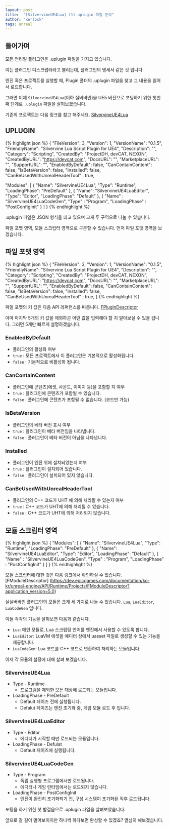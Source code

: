 ```yaml
---
layout: post
title:  "[SilvervineUE4Lua] (1) uplugin 파일 분석"
author: "xerlock"
tags: unreal
---
```


## 들어가며
모든 언리얼 플러그인은 .uplugin 파일을 가지고 있습니다.

이는 플러그인 디스크럽터라고 불리는데, 플러그인의 명세서 같은 것 입니다.

엔진 혹은 프로젝트를 실행할 때, Plugin 폴더의 .uplugin 파일을 찾고 그 내용을 읽어서 로드합니다.

그러면 이제 `SilvervineUE4Lua`(이하 실버바인)을 UE5 버전으로 포팅하기 위한 첫번째 단계로 `.uplugin` 파일을 살펴보겠습니다.

기존의 프로젝트는 다음 링크를 참고 해주세요.
[SilvervineUE4Lua](https://github.com/devcat-studio/SilvervineUE4Lua)

## UPLUGIN
{% highlight json %}
{
  "FileVersion": 3,
  "Version": 1,
  "VersionName": "0.1.5",
  "FriendlyName": "Silvervine Lua Script Plugin for UE4",
  "Description": "",
  "Category": "Scripting",
  "CreatedBy": "ProjectDH, devCAT, NEXON",
  "CreatedByURL": "https://devcat.com",
  "DocsURL": "",
  "MarketplaceURL": "",
  "SupportURL": "",
  "EnabledByDefault": false,
  "CanContainContent": false,
  "IsBetaVersion": false,
  "Installed": false,
  "CanBeUsedWithUnrealHeaderTool" : true,

  "Modules": [
    {
      "Name": "SilvervineUE4Lua",
      "Type": "Runtime",
      "LoadingPhase": "PreDefault"
    },
    {
      "Name": "SilvervineUE4LuaEditor",
      "Type": "Editor",
      "LoadingPhase": "Default"
    },
    {
      "Name" : "SilvervineUE4LuaCodeGen",
      "Type" : "Program",
      "LoadingPhase" : "PostConfigInit"
    }
  ]
}
{% endhighlight %}

.uplugin 파일은 JSON 형식을 띄고 있으며 크게 두 구역으로 나눌 수 있습니다.

파일 포맷 영역, 모듈 스크립터 영역으로 구분할 수 있습니다.
먼저 파일 포맷 영역을 보겠습니다.

## 파일 포맷 영역

{% highlight json %}
{
  "FileVersion": 3,
  "Version": 1,
  "VersionName": "0.1.5",
  "FriendlyName": "Silvervine Lua Script Plugin for UE4",
  "Description": "",
  "Category": "Scripting",
  "CreatedBy": "ProjectDH, devCAT, NEXON",
  "CreatedByURL": "https://devcat.com",
  "DocsURL": "",
  "MarketplaceURL": "",
  "SupportURL": "",
  "EnabledByDefault": false,
  "CanContainContent": false,
  "IsBetaVersion": false,
  "Installed": false,
  "CanBeUsedWithUnrealHeaderTool" : true,
}
{% endhighlight %}

파일 포맷의 키 값은 다음 API 레퍼런스를 따릅니다.
[FPluginDescriptor](https://dev.epicgames.com/documentation/ko-kr/unreal-engine/API/Runtime/Projects/FPluginDescriptor?application_version=5.0)

아마 마지막 5개의 키 값을 제외하곤 어떤 값을 입력해야 할 지 알아보실 수 있을 겁니다. 그러면 5개만 빠르게 설명하겠습니다.

### EnabledByDefault

- 플러그인의 활성화 여부
- `true` : 모든 프로젝트에서 이 플러그인은 기본적으로 활성화됩니다.
- `false` : 기본적으로 비활성화 됩니다.

### CanContainContent

- 플러그인에 콘텐츠(에셋, 사운드, 이미지 등)을 포함할 지 여부
- `true` : 플러그인에 콘텐츠가 포함될 수 있습니다.
- `false` : 플러그인에 콘텐츠가 포함될 수 없습니다. (코드만 가능)

### IsBetaVersion

- 플러그인의 베타 버전 표시 여부
- `true` : 플러그인이 베타 버전임을 나타냅니다.
- `false` : 플러그인이 베타 버전이 아님을 나타냅니다.

### Installed

- 플러그인이 엔진 위에 설치되었는지 여부
- `true` : 플러그인이 설치되어 있습니다.
- `false` : 플러그인이 설치되어 있지 않습니다.

### CanBeUsedWithUnrealHeaderTool

- 플러그인의 C++ 코드가 UHT 에 의해 처리될 수 있는지 여부
- `true` : C++ 코드가 UHT에 의해 처리될 수 있습니다.
- `false` : C++ 코드가 UHT에 의해 처리되지 않습니다.

## 모듈 스크립터 영역

{% highlight json %}
{
"Modules": [
    {
      "Name": "SilvervineUE4Lua",
      "Type": "Runtime",
      "LoadingPhase": "PreDefault"
    },
    {
      "Name": "SilvervineUE4LuaEditor",
      "Type": "Editor",
      "LoadingPhase": "Default"
    },
    {
      "Name" : "SilvervineUE4LuaCodeGen",
      "Type" : "Program",
      "LoadingPhase" : "PostConfigInit"
    }
  ]
}
{% endhighlight %}

모듈 스크립터에 대한 것은 다음 링크에서 확인하실 수 있습니다. [FModuleDescriptor] (https://dev.epicgames.com/documentation/ko-kr/unreal-engine/API/Runtime/Projects/FModuleDescriptor?application_version=5.0)

실실버바인 플러그인의 모듈은 크게 세 가지로 나눌 수 있습니다. `Lua`, `LuaEditor`, `LuaCodeGen` 입니다.

이들 각각의 기능을 살펴보면 다음과 같습니다.

- `Lua`: 메인 모듈로, Lua 스크립팅 언어를 엔진에서 사용할 수 있도록 합니다.
- `LuaEditor`: LuaVM 에셋을 에디터 상에서 uasset 파일로 생성할 수 있는 기능을 제공합니다.
- `LuaCodeGen`: Lua 코드를 C++ 코드로 변환하여 처리하는 모듈입니다.

이제 각 모듈의 설정에 대해 살펴 보겠습니다.

### SilvervineUE4Lua

- Type - Runtime
    - 프로그램을 제외한 모든 대상에 로드되는 모듈입니다.
- LoadingPhase - PreDefault
    - Default 페이즈 전에 실행됩니다.
    - Defalut 페이즈는 엔진 초기화 중, 게임 모듈 로드 후 입니다.

### SilvervineUE4LuaEditor

- Type - Editor
    - 에디터가 시작할 때만 로드되는 모듈입니다.
- LoadingPhase - Defulat
    - Default 페이즈에 실행됩니다.

### SilvervineUE4LuaCodeGen

- Type - Program
    - 독립 실행형 프로그램에서만 로드됩니다.
    - 에디터나 게임 런타임에서는 로드되지 않습니다.
- LoadingPhase - PostConfigInit
    - 엔진이 완전히 초기화되기 전, 구성 시스템이 초기화된 직후 로드됩니다.

포팅을 하기 위한 첫 발걸음으로 .uplugin 파일을 살펴보았습니다.

앞으로 갈 길이 멀어보이지만 하나씩 하다보면 완성할 수 있겠죠? 열심히 해보겠습니다.